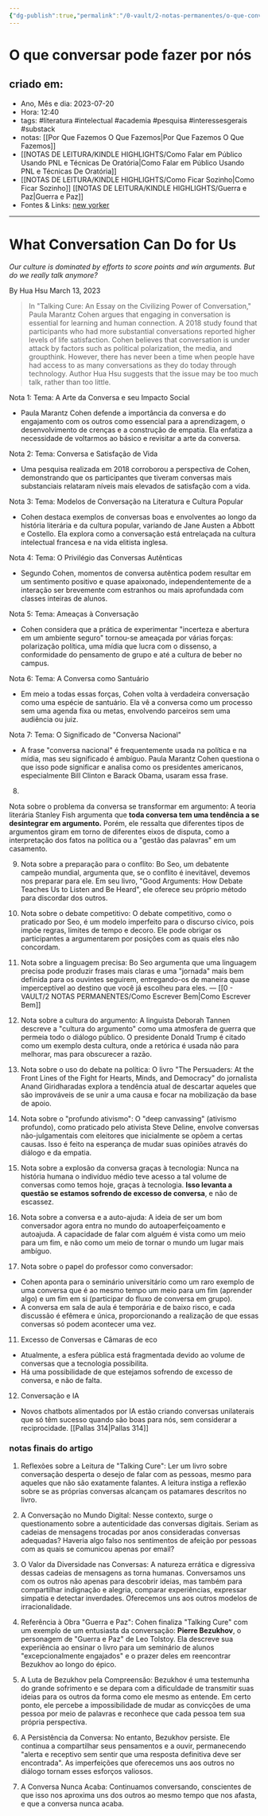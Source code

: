 ```yaml
---
{"dg-publish":true,"permalink":"/0-vault/2-notas-permanentes/o-que-conversar-pode-fazer-por-nos/","tags":["permanente","literatura","intelectual","academia","pesquisa","interessesgerais","substack"],"dgHomeLink":true,"dgShowLocalGraph":true,"dgShowFileTree":true,"dgEnableSearch":true,"noteIcon":""}
---
```


# O que conversar pode fazer por nós

## criado em: 
-  Ano, Mês e dia: 2023-07-20
- Hora: 12:40
- tags: #literatura #intelectual #academia #pesquisa #interessesgerais #substack
- notas: [[Por Que Fazemos O Que Fazemos\|Por Que Fazemos O Que Fazemos]]
- [[NOTAS DE LEITURA/KINDLE HIGHLIGHTS/Como Falar em Público Usando PNL e Técnicas De Oratória\|Como Falar em Público Usando PNL e Técnicas De Oratória]]
- [[NOTAS DE LEITURA/KINDLE HIGHLIGHTS/Como Ficar Sozinho\|Como Ficar Sozinho]]
[[NOTAS DE LEITURA/KINDLE HIGHLIGHTS/Guerra e Paz\|Guerra e Paz]]
- Fontes & Links: [new yorker](https://www.newyorker.com/magazine/2023/03/20/what-conversation-can-do-for-us)
---

# What Conversation Can Do for Us
*Our culture is dominated by efforts to score points and win arguments. But do we really talk anymore?*

By Hua Hsu
March 13, 2023

>In "Talking Cure: An Essay on the Civilizing Power of Conversation," Paula Marantz Cohen argues that engaging in conversation is essential for learning and human connection. A 2018 study found that participants who had more substantial conversations reported higher levels of life satisfaction. Cohen believes that conversation is under attack by factors such as political polarization, the media, and groupthink. However, there has never been a time when people have had access to as many conversations as they do today through technology. Author Hua Hsu suggests that the issue may be too much talk, rather than too little.

Nota 1:
Tema: A Arte da Conversa e seu Impacto Social
- Paula Marantz Cohen defende a importância da conversa e do engajamento com os outros como essencial para a aprendizagem, o desenvolvimento de crenças e a construção de empatia. Ela enfatiza a necessidade de voltarmos ao básico e revisitar a arte da conversa.

Nota 2:
Tema: Conversa e Satisfação de Vida
- Uma pesquisa realizada em 2018 corroborou a perspectiva de Cohen, demonstrando que os participantes que tiveram conversas mais substanciais relataram níveis mais elevados de satisfação com a vida.

Nota 3:
Tema: Modelos de Conversação na Literatura e Cultura Popular
- Cohen destaca exemplos de conversas boas e envolventes ao longo da história literária e da cultura popular, variando de Jane Austen a Abbott e Costello. Ela explora como a conversação está entrelaçada na cultura intelectual francesa e na vida elitista inglesa.

Nota 4:
Tema: O Privilégio das Conversas Autênticas
- Segundo Cohen, momentos de conversa autêntica podem resultar em um sentimento positivo e quase apaixonado, independentemente de a interação ser brevemente com estranhos ou mais aprofundada com classes inteiras de alunos.

Nota 5:
Tema: Ameaças à Conversação
- Cohen considera que a prática de experimentar "incerteza e abertura em um ambiente seguro" tornou-se ameaçada por várias forças: polarização política, uma mídia que lucra com o dissenso, a conformidade do pensamento de grupo e até a cultura de beber no campus.

Nota 6:
Tema: A Conversa como Santuário
- Em meio a todas essas forças, Cohen volta à verdadeira conversação como uma espécie de santuário. Ela vê a conversa como um processo sem uma agenda fixa ou metas, envolvendo parceiros sem uma audiência ou juiz.

Nota 7:
Tema: O Significado de "Conversa Nacional"
- A frase "conversa nacional" é frequentemente usada na política e na mídia, mas seu significado é ambíguo. Paula Marantz Cohen questiona o que isso pode significar e analisa como os presidentes americanos, especialmente Bill Clinton e Barack Obama, usaram essa frase.
8.
Nota sobre o problema da conversa se transformar em argumento:
A teoria literária Stanley Fish argumenta que **toda conversa tem uma tendência a se desintegrar em argumento.** Porém, ele ressalta que diferentes tipos de argumentos giram em torno de diferentes eixos de disputa, como a interpretação dos fatos na política ou a "gestão das palavras" em um casamento.

9. Nota sobre a preparação para o conflito:
Bo Seo, um debatente campeão mundial, argumenta que, se o conflito é inevitável, devemos nos preparar para ele. Em seu livro, "Good Arguments: How Debate Teaches Us to Listen and Be Heard", ele oferece seu próprio método para discordar dos outros.

10. Nota sobre o debate competitivo:
O debate competitivo, como o praticado por Seo, é um modelo imperfeito para o discurso cívico, pois impõe regras, limites de tempo e decoro. Ele pode obrigar os participantes a argumentarem por posições com as quais eles não concordam.

11. Nota sobre a linguagem precisa:
Bo Seo argumenta que uma linguagem precisa pode produzir frases mais claras e uma "jornada" mais bem definida para os ouvintes seguirem, entregando-os de maneira quase imperceptível ao destino que você já escolheu para eles. — [[0 - VAULT/2 NOTAS PERMANENTES/Como Escrever Bem\|Como Escrever Bem]]


12. Nota sobre a cultura do argumento:
A linguista Deborah Tannen descreve a "cultura do argumento" como uma atmosfera de guerra que permeia todo o diálogo público. O presidente Donald Trump é citado como um exemplo desta cultura, onde a retórica é usada não para melhorar, mas para obscurecer a razão.

13. Nota sobre o uso do debate na política:
O livro "The Persuaders: At the Front Lines of the Fight for Hearts, Minds, and Democracy" do jornalista Anand Giridharadas explora a tendência atual de descartar aqueles que são improváveis de se unir a uma causa e focar na mobilização da base de apoio.

14. Nota sobre o "profundo ativismo":
O "deep canvassing" (ativismo profundo), como praticado pelo ativista Steve Deline, envolve conversas não-julgamentais com eleitores que inicialmente se opõem a certas causas. Isso é feito na esperança de mudar suas opiniões através do diálogo e da empatia.

15. Nota sobre a explosão da conversa graças à tecnologia:
Nunca na história humana o indivíduo médio teve acesso a tal volume de conversas como temos hoje, graças à tecnologia. **Isso levanta a questão se estamos sofrendo de excesso de conversa**, e não de escassez.

16. Nota sobre a conversa e a auto-ajuda:
A ideia de ser um bom conversador agora entra no mundo do autoaperfeiçoamento e autoajuda. A capacidade de falar com alguém é vista como um meio para um fim, e não como um meio de tornar o mundo um lugar mais ambíguo.

17. Nota sobre o papel do professor como conversador:
- Cohen aponta para o seminário universitário como um raro exemplo de uma conversa que é ao mesmo tempo um meio para um fim (aprender algo) e um fim em si (participar do fluxo de conversa em grupo).
- A conversa em sala de aula é temporária e de baixo risco, e cada discussão é efêmera e única, proporcionando a realização de que essas conversas só podem acontecer uma vez.

11. Excesso de Conversas e Câmaras de eco
- Atualmente, a esfera pública está fragmentada devido ao volume de conversas que a tecnologia possibilita.
- Há uma possibilidade de que estejamos sofrendo de excesso de conversa, e não de falta.

12. Conversação e IA
- Novos chatbots alimentados por IA estão criando conversas unilaterais que só têm sucesso quando são boas para nós, sem considerar a reciprocidade.
  [[Pallas 314\|Pallas 314]]
 

### notas finais do artigo

1. Reflexões sobre a Leitura de "Talking Cure":
Ler um livro sobre conversação desperta o desejo de falar com as pessoas, mesmo para aqueles que não são exatamente falantes. A leitura instiga a reflexão sobre se as próprias conversas alcançam os patamares descritos no livro. 

2. A Conversação no Mundo Digital:
Nesse contexto, surge o questionamento sobre a autenticidade das conversas digitais. Seriam as cadeias de mensagens trocadas por anos consideradas conversas adequadas? Haveria algo falso nos sentimentos de afeição por pessoas com as quais se comunicou apenas por email?

3. O Valor da Diversidade nas Conversas:
A natureza errática e digressiva dessas cadeias de mensagens as torna humanas. Conversamos uns com os outros não apenas para descobrir ideias, mas também para compartilhar indignação e alegria, comparar experiências, expressar simpatia e detectar inverdades. Oferecemos uns aos outros modelos de irracionalidade.

4. Referência à Obra "Guerra e Paz":
Cohen finaliza "Talking Cure" com um exemplo de um entusiasta da conversação: **Pierre Bezukhov**, o personagem de "Guerra e Paz" de Leo Tolstoy. Ela descreve sua experiência ao ensinar o livro para um seminário de alunos "excepcionalmente engajados" e o prazer deles em reencontrar Bezukhov ao longo do épico.

5. A Luta de Bezukhov pela Compreensão:
Bezukhov é uma testemunha do grande sofrimento e se depara com a dificuldade de transmitir suas ideias para os outros da forma como ele mesmo as entende. Em certo ponto, ele percebe a impossibilidade de mudar as convicções de uma pessoa por meio de palavras e reconhece que cada pessoa tem sua própria perspectiva.

6. A Persistência da Conversa:
No entanto, Bezukhov persiste. Ele continua a compartilhar seus pensamentos e a ouvir, permanecendo "alerta e receptivo sem sentir que uma resposta definitiva deve ser encontrada". As imperfeições que oferecemos uns aos outros no diálogo tornam esses esforços valiosos.

7. A Conversa Nunca Acaba:
Continuamos conversando, conscientes de que isso nos aproxima uns dos outros ao mesmo tempo que nos afasta, e que a conversa nunca acaba.